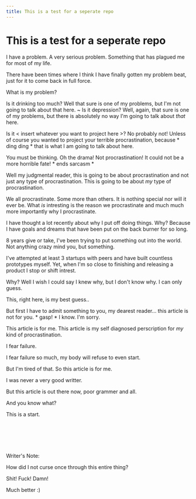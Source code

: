 ```yaml
---
title: This is a test for a seperate repo
---
```


# This is a test for a seperate repo

I have a problem. A very serious problem. Something that has plagued me for most of my life. 

There have been times where I think I have finally gotten my problem beat, just for it to come back in full force.

What is my problem?

Is it drinking too much? Well that sure is one of my problems, but I'm not going to talk about that here.
~
Is it depression? Well, again, that sure is one of my problems, but there is absolutely no way I'm going to talk about *that* here.

Is it < insert whatever you want to project here >? No probably not! Unless of course you wanted to project your terrible procrastination, because * ding ding * that is what I am going to talk about here.

You must be thinking. Oh the drama! Not procrastination! It could not be a more horrible fate! * ends sarcasm * 

Well my judgmental reader, this is going to be about procrastination and not just any type of procrastination. This is going to be about *my* type of procrastination. 

We all procrastinate. Some more than others. It is nothing special nor will it ever be. What *is* intresting is the reason we procrastinate and much much more importantly why I procrastinate.

I have thought a lot recently about why I put off doing things. Why? Because I have goals and dreams that have been put on the back burner for so long. 

8 years give or take, I've been trying to put something out into the world. Not anything crazy mind you, but something.

I've attempted at least 3 startups with peers and have built countless prototypes myself. Yet, when I'm so close to finishing and releasing a product I stop or shift intrest.

Why? Well I wish I could say I knew why, but I don't know why. I can only guess.

This, right here, is my best guess..

But first I have to admit something to you, my dearest reader... this article is not for you. * gasp! * I know. I'm sorry. 

This article is for me. This article is my self diagnosed perscription for *my* kind of procrastination. 

I fear failure.

I fear failure so much, my body will refuse to even start.

But I'm tired of that. So this article is for me. 

I was never a very good writter.

But this article is out there now, poor grammer and all.

And you know what?

This is a start.

<br />
<br />
<br />
<br />

Writer's Note:

How did I not curse once through this entire thing?

Shit! Fuck! Damn!

Much better :)


